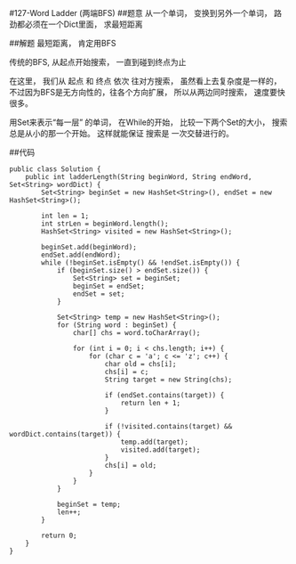 #127-Word Ladder (两端BFS)
##题意
从一个单词， 变换到另外一个单词， 路劲都必须在一个Dict里面， 求最短距离

##解题
最短距离， 肯定用BFS

传统的BFS, 从起点开始搜索， 一直到碰到终点为止

在这里， 我们从 起点 和 终点 依次 往对方搜索， 虽然看上去复杂度是一样的， 不过因为BFS是无方向性的，往各个方向扩展， 所以从两边同时搜索， 速度要快很多。

用Set来表示“每一层” 的单词， 在While的开始， 比较一下两个Set的大小， 搜索总是从小的那一个开始。 这样就能保证 搜索是 一次交替进行的。

##代码
```
public class Solution {    public int ladderLength(String beginWord, String endWord, Set<String> wordDict) {        Set<String> beginSet = new HashSet<String>(), endSet = new HashSet<String>();        int len = 1;        int strLen = beginWord.length();        HashSet<String> visited = new HashSet<String>();        beginSet.add(beginWord);        endSet.add(endWord);        while (!beginSet.isEmpty() && !endSet.isEmpty()) {            if (beginSet.size() > endSet.size()) {                Set<String> set = beginSet;                beginSet = endSet;                endSet = set;            }            Set<String> temp = new HashSet<String>();            for (String word : beginSet) {                char[] chs = word.toCharArray();                for (int i = 0; i < chs.length; i++) {                    for (char c = 'a'; c <= 'z'; c++) {                        char old = chs[i];                        chs[i] = c;                        String target = new String(chs);                        if (endSet.contains(target)) {                            return len + 1;                        }                        if (!visited.contains(target) && wordDict.contains(target)) {                            temp.add(target);                            visited.add(target);                        }                        chs[i] = old;                    }                }            }            beginSet = temp;            len++;        }        return 0;    }}
```